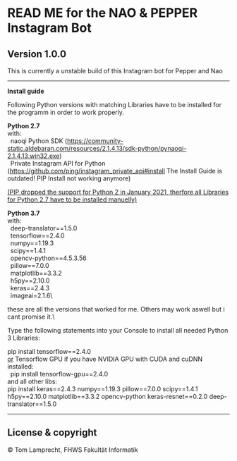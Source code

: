 # READ ME for the NAO & PEPPER Instagram Bot

**Version 1.0.0**
---

This is currently a unstable build of this Instagram bot for Pepper and Nao

---

**Install guide**

Following Python versions with matching Libraries have to be installed for the programm in order to work properly.

<b>Python 2.7</b>\
with:\
    &ensp;naoqi Python SDK (https://community-static.aldebaran.com/resources/2.1.4.13/sdk-python/pynaoqi-2.1.4.13.win32.exe)\
    &ensp;Private Instagram API for Python (https://github.com/ping/instagram_private_api#install The Install Guide is outdated! PIP Install not working anymore)

<u>(PIP dropped the support for Python 2 in January 2021, therfore all Libraries for Python 2.7 have to be installed manuelly)</u>

<b>Python 3.7</b>\
with:\
    &ensp;deep-translator==1.5.0\
    &ensp;tensorflow==2.4.0\
    &ensp;numpy==1.19.3\
    &ensp;scipy==1.4.1\
    &ensp;opencv-python==4.5.3.56\
    &ensp;pillow==7.0.0\
    &ensp;matplotlib==3.3.2\
    &ensp;h5py==2.10.0\
    &ensp;keras==2.4.3\
    &ensp;imageai=2.1.6\

these are all the versions that worked for me. Others may work aswell but i cant promise it.\

Type the following statements into your Console to install all needed Python 3 Libraries:

pip install tensorflow==2.4.0\
<u>or</u> Tensorflow GPU if you have NVIDIA GPU with CUDA and cuDNN installed:\
    &ensp;pip install tensorflow-gpu==2.4.0\
and all other libs:\
pip install keras==2.4.3 numpy==1.19.3 pillow==7.0.0 scipy==1.4.1 h5py==2.10.0 matplotlib==3.3.2 opencv-python keras-resnet==0.2.0 deep-translator==1.5.0

---

## License & copyright

© Tom Lamprecht, FHWS Fakultät Informatik
